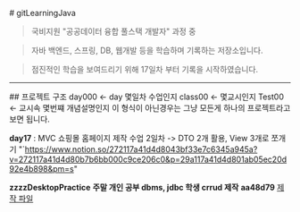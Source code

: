 \# gitLearningJava



> 국비지원 "공공데이터 융합 풀스택 개발자" 과정 중  

> 자바 백엔드, 스프링, DB, 웹개발 등을 학습하며 기록하는 저장소입니다.

> 점진적인 학습을 보여드리기 위해 17일차 부터 기록을 시작하였습니다.



---



\## 프로젝트 구조
day000 <- day 몇일차 수업인지
class00 <- 몇교시인지
Test00 <- 교시속 몇번쨰 개념설명인지
이 형식이 아닌경우는 그냥 모든게 하나의 프로젝트라고 보면 됩니다.

**day17** : MVC 쇼핑몰 홈페이지 제작 수업 2일차 -> DTO 2개 활용, View 3개로 쪼개기 "`https://www.notion.so/272117a41d4d8043bf33e7c6345a945a?v=272117a41d4d80b7b6bb000c9ce206c0&p=29a117a41d4d801ab05ec20d92e4b898&pm=s"

**zzzzDesktopPractice**
**주말 개인 공부 dbms, jdbc 학생 crrud 제작**
**aa48d79**
[제작 파일](https://drive.google.com/drive/folders/1RFxeKk9_Sb9UoAOm8J3We4Ma1kz0KC1P?usp=drive_link)
